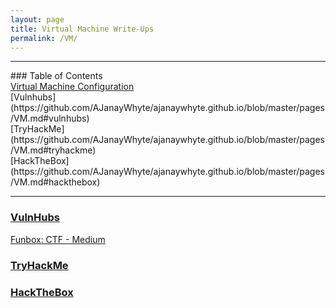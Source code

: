 ```yaml
---
layout: page
title: Virtual Machine Write-Ups
permalink: /VM/
---
```


<hr>
### Table of Contents<br>
<a href="{{ site.baseurl }}/setup">Virtual Machine Configuration</a><br>
[Vulnhubs](https://github.com/AJanayWhyte/ajanaywhyte.github.io/blob/master/pages/VM.md#vulnhubs)<br>
[TryHackMe](https://github.com/AJanayWhyte/ajanaywhyte.github.io/blob/master/pages/VM.md#tryhackme)<br>
[HackTheBox](https://github.com/AJanayWhyte/ajanaywhyte.github.io/blob/master/pages/VM.md#hackthebox)<br>
<hr>

### [VulnHubs](link)

 <a href="{{ site.baseurl }}/funbox4">Funbox: CTF - Medium</a><br>

### [TryHackMe](link)

### [HackTheBox](link)

